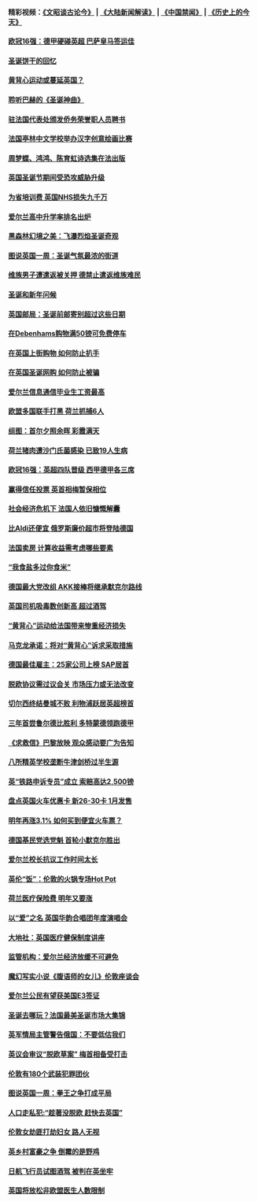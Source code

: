 #### 精彩视频：[《文昭谈古论今》](https://github.com/gfw-breaker/wenzhao/blob/master/README.md?t=12180930) | [《大陆新闻解读》](https://github.com/gfw-breaker/ntdtv-comedy/blob/master/README.md?t=12180930) | [《中国禁闻》](https://github.com/gfw-breaker/ntdtv-news/blob/master/README.md?t=12180930) | [《历史上的今天》](https://github.com/gfw-breaker/today-in-history/blob/master/README.md?t=12180930) 

#### [欧冠16强：德甲硬碰英超 巴萨皇马签运佳](../pages/nsc974/n10917207.md?t=12180930) 

#### [圣诞饼干的回忆](../pages/nsc974/n10916160.md?t=12180930) 

#### [黄背心运动或蔓延英国？](../pages/nsc974/n10915769.md?t=12180930) 

#### [聆听巴赫的《圣诞神曲》](../pages/nsc974/n10910868.md?t=12180930) 

#### [驻法国代表处颁发侨务荣誉职人员聘书](../pages/nsc974/n10912829.md?t=12180930) 

#### [法国亭林中文学校举办汉字创意绘画比赛](../pages/nsc974/n10912809.md?t=12180930) 

#### [周梦蝶、鸿鸿、陈育虹诗选集在法出版](../pages/nsc974/n10912778.md?t=12180930) 

#### [英国圣诞节期间受恐攻威胁升级](../pages/nsc974/n10911486.md?t=12180930) 

#### [为省培训费  英国NHS损失九千万](../pages/nsc974/n10911478.md?t=12180930) 

#### [爱尔兰高中升学率排名出炉](../pages/nsc974/n10910761.md?t=12180930) 

#### [黑森林幻境之美：飞瀑烈焰圣诞奇观](../pages/nsc974/n10909442.md?t=12180930) 

#### [图说英国一周：圣诞气氛最浓的街道](../pages/nsc974/n10909173.md?t=12180930) 

#### [维族男子遭遣返被关押 德禁止遣返维族难民](../pages/nsc974/n10908943.md?t=12180930) 

#### [圣诞和新年问候](../pages/nsc974/n10909160.md?t=12180930) 

#### [英国邮局：圣诞前邮寄别超过这些日期](../pages/nsc974/n10909151.md?t=12180930) 

#### [在Debenhams购物满50镑可免费停车](../pages/nsc974/n10909136.md?t=12180930) 

#### [在英国上街购物 如何防止扒手](../pages/nsc974/n10909106.md?t=12180930) 

#### [在英国圣诞网购 如何防止被骗](../pages/nsc974/n10909085.md?t=12180930) 

#### [爱尔兰信息通信毕业生工资最高](../pages/nsc974/n10908531.md?t=12180930) 

#### [欧盟多国联手打黑 荷兰抓捕6人](../pages/nsc974/n10908389.md?t=12180930) 

#### [组图：首尔夕照余晖 彩霞满天](../pages/nsc974/n10908293.md?t=12180930) 

#### [荷兰猪肉遭沙门氏菌感染 已致19人生病](../pages/nsc974/n10908299.md?t=12180930) 

#### [欧冠16强：英超四队晋级 西甲德甲各三席](../pages/nsc974/n10907296.md?t=12180930) 

#### [赢得信任投票 英首相梅暂保相位](../pages/nsc974/n10907229.md?t=12180930) 

#### [社会经济危机下 法国人依旧慷慨解囊](../pages/nsc974/n10906090.md?t=12180930) 

#### [比Aldi还便宜 俄罗斯廉价超市将登陆德国](../pages/nsc974/n10905994.md?t=12180930) 

#### [法国卖房 计算收益需考虑哪些要素](../pages/nsc974/n10906125.md?t=12180930) 

#### [“我食盐多过你食米”](../pages/nsc974/n10905976.md?t=12180930) 

#### [德国最大党改组 AKK接棒将继承默克尔路线](../pages/nsc974/n10904680.md?t=12180930) 

#### [英国司机吸毒数创新高 超过酒驾](../pages/nsc974/n10904490.md?t=12180930) 

#### [“黄背心”运动给法国带来惨重经济损失](../pages/nsc974/n10904100.md?t=12180930) 

#### [马克龙承诺：将对“黄背心”诉求采取措施](../pages/nsc974/n10904057.md?t=12180930) 

#### [德国最佳雇主：25家公司上榜 SAP居首](../pages/nsc974/n10903789.md?t=12180930) 

#### [脱欧协议需过议会关 市场压力或无法改变](../pages/nsc974/n10901979.md?t=12180930) 

#### [切尔西终结曼城不败 利物浦跃居英超榜首](../pages/nsc974/n10900582.md?t=12180930) 

#### [三年首尝鲁尔德比胜利 多特蒙德领跑德甲](../pages/nsc974/n10900592.md?t=12180930) 

#### [《求救信》巴黎放映 观众感动要广为告知](../pages/nsc974/n10900019.md?t=12180930) 

#### [八所精英学校垄断牛津剑桥过半生源](../pages/nsc974/n10899861.md?t=12180930) 

#### [英“铁路申诉专员”成立 索赔高达2,500镑](../pages/nsc974/n10899001.md?t=12180930) 

#### [盘点英国火车优惠卡 新26-30卡 1月发售](../pages/nsc974/n10898992.md?t=12180930) 

#### [明年再涨3.1%   如何买到便宜火车票？](../pages/nsc974/n10898985.md?t=12180930) 

#### [德国基民党选党魁 首轮小默克尔胜出](../pages/nsc974/n10897678.md?t=12180930) 

#### [爱尔兰校长抗议工作时间太长](../pages/nsc974/n10897164.md?t=12180930) 

#### [英伦“饭”：伦敦的火锅专场Hot Pot](../pages/nsc974/n10897146.md?t=12180930) 

#### [荷兰医疗保险费 明年又要涨](../pages/nsc974/n10897113.md?t=12180930) 

#### [以“爱”之名 英国华韵合唱团年度演唱会](../pages/nsc974/n10897132.md?t=12180930) 

#### [大地社：英国医疗健保制度讲座](../pages/nsc974/n10897109.md?t=12180930) 

#### [监管机构：爱尔兰经济放缓不可避免](../pages/nsc974/n10897047.md?t=12180930) 

#### [魔幻写实小说《腹语师的女儿》伦敦座谈会](../pages/nsc974/n10897070.md?t=12180930) 

#### [爱尔兰公民有望获美国E3签证](../pages/nsc974/n10896956.md?t=12180930) 

#### [圣诞去哪玩？法国最美圣诞市场大集锦](../pages/nsc974/n10895365.md?t=12180930) 

#### [英军情局主管警告俄国：不要低估我们](../pages/nsc974/n10895238.md?t=12180930) 

#### [英议会审议“脱欧草案” 梅首相备受打击](../pages/nsc974/n10895260.md?t=12180930) 

#### [伦敦有180个武装犯罪团伙](../pages/nsc974/n10895487.md?t=12180930) 

#### [图说英国一周：拳王之争打成平局](../pages/nsc974/n10895330.md?t=12180930) 

#### [人口走私犯:“趁著没脱欧 赶快去英国”](../pages/nsc974/n10895316.md?t=12180930) 

#### [伦敦女劫匪打劫妇女 路人无视](../pages/nsc974/n10895309.md?t=12180930) 

#### [英乡村富豪之争  倒霉的是野鸡](../pages/nsc974/n10895305.md?t=12180930) 

#### [日航飞行员试图酒驾  被判在英坐牢](../pages/nsc974/n10895291.md?t=12180930) 

#### [英国将放松非欧盟医生人数限制](../pages/nsc974/n10895286.md?t=12180930) 

